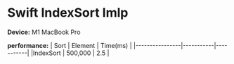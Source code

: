 # Swift IndexSort Imlp

**Device:**
M1 MacBook Pro

**performance:**
| Sort           | Element      | Time(ms)      |
|----------------|-----------|-----------|
|IndexSort | 500,000     | 2.5  |